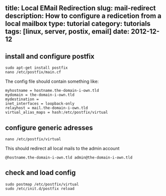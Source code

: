 title: Local EMail Redirection
slug: mail-redirect
description: How to configure a redicetion from a local mailbox
type: tutorial
category: tutorials
tags: [linux, server, postix, email]
date: 2012-12-12
---

## install and configure postfix

	sudo apt-get install postfix
	nano /etc/postfix/main.cf

The config file should contain something like:

	myhostname = hostname.the-domain-i-own.tld
	mydomain = the-domain-i-own.tld
	mydestination =
	inet_interfaces = loopback-only
	relayhost = mail.the-domain-i-own.tld
	virtual_alias_maps = hash:/etc/postfix/virtual

## configure generic adresses

	nano /etc/postfix/virtual

This should redirect all local mails to the admin account

	@hostname.the-domain-i-own.tld admin@the-domain-i-own.tld

## check and load config

	sudo postmap /etc/postfix/virtual
	sudo /etc/init.d/postfix reload
